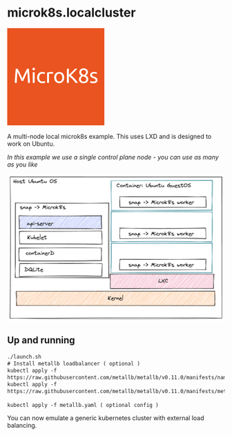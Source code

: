# microk8s.localcluster

![m](./images/index.png)

A multi-node local microk8s example.
This uses LXD and is designed to work on Ubuntu.

_In this example we use a single control plane node - you can use as many as you like_

![microk8s](./images/microk8s-local.png)

## Up and running

```
./launch.sh
# Install metallb loadbalancer ( optional )
kubectl apply -f https://raw.githubusercontent.com/metallb/metallb/v0.11.0/manifests/namespace.yaml
kubectl apply -f https://raw.githubusercontent.com/metallb/metallb/v0.11.0/manifests/metallb.yaml

kubectl apply -f metallb.yaml ( optional config )
```

You can now emulate a generic kubernetes cluster with external load balancing.
